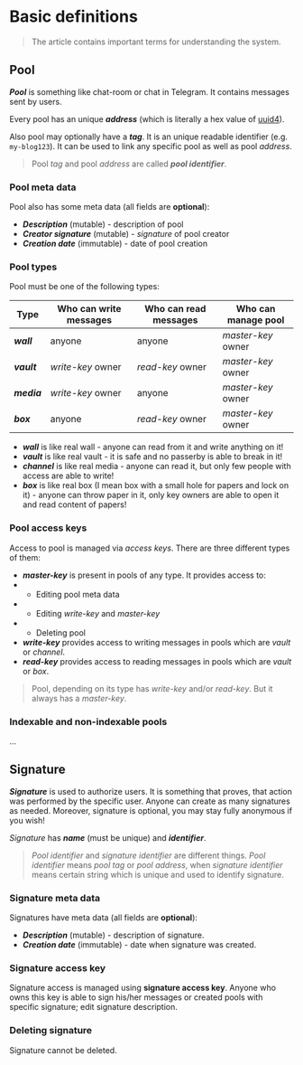 # Basic definitions
> The article contains important terms for understanding the system.

## Pool
***Pool*** is something like chat-room or chat in Telegram. It contains messages sent by users.

Every pool has an unique ***address*** (which is literally a hex value of [uuid4](https://en.wikipedia.org/wiki/Universally_unique_identifier#Version_4_(random))). 

Also pool may optionally have a ***tag***. It is an unique readable identifier (e.g. `my-blog123`). 
It can be used to link any specific pool as well as pool *address*.

> Pool *tag* and pool *address* are called ***pool identifier***. 

### Pool meta data
Pool also has some meta data (all fields are **optional**):

* ***Description*** (mutable) - description of pool 
* ***Creator signature*** (mutable) - *signature* of pool creator
* ***Creation date*** (immutable) - date of pool creation

### Pool types
Pool must be one of the following types:

| Type          | Who can write messages | Who can read messages | Who can manage pool  |
|---------------|------------------------|-----------------------|----------------------|
| ***wall***    | anyone                 | anyone                | *master-key* owner   |
| ***vault***   | *write-key* owner      | *read-key* owner      | *master-key* owner   |
| ***media***   | *write-key* owner      | anyone                | *master-key* owner   |
| ***box***     | anyone                 | *read-key* owner      | *master-key* owner   |

* ***wall*** is like real wall - anyone can read from it and write anything on it!
* ***vault*** is like real vault - it is safe and no passerby is able to break in it!
* ***channel*** is like real media - anyone can read it, but only few people with access are able to write!
* ***box*** is like real box (I mean box with a small hole for papers and lock on it) - anyone can throw paper in it, only key owners are able to open it and read content of papers! 

### Pool access keys
Access to pool is managed via *access keys*.
There are three different types of them:

* ***master-key*** is present in pools of any type. It provides access to:
* * Editing pool meta data
* * Editing *write-key* and *master-key*
* * Deleting pool
* ***write-key*** provides access to writing messages in pools which are *vault* or *channel*.
* ***read-key*** provides access to reading messages in pools which are *vault* or *box*.

> Pool, depending on its type has *write-key* and/or *read-key*. But it always has a *master-key*.

### Indexable and non-indexable pools
...

## Signature
***Signature*** is used to authorize users. It is something that proves, that action was performed by the specific user.
Anyone can create as many signatures as needed. Moreover, signature is optional, you may stay fully anonymous if you wish!

*Signature* has ***name*** (must be unique) and ***identifier***.

> *Pool identifier* and *signature identifier* are different things. 
*Pool identifier* means *pool tag* or *pool address*, when *signature identifier* means certain string which is unique and used to identify signature.

### Signature meta data
Signatures have meta data (all fields are **optional**):

* ***Description*** (mutable) - description of signature.
* ***Creation date*** (immutable) - date when signature was created.

### Signature access key
Signature access is managed using **signature access key**.
Anyone who owns this key is able to sign his/her messages or created pools with specific signature; edit signature description.

### Deleting signature
Signature cannot be deleted.

